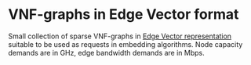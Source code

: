 # VNF-graphs in Edge Vector format

Small collection of sparse VNF-graphs in [Edge Vector representation](https://github.com/rodispantelis/EdgeVector) suitable to be used as requests in embedding algorithms.
Node capacity demands are in GHz, edge bandwidth demands are in Mbps.
